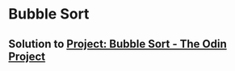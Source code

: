# Bubble Sort

## Solution to <a href="https://www.theodinproject.com/lessons/ruby-bubble-sort">Project: Bubble Sort - The Odin Project</a>